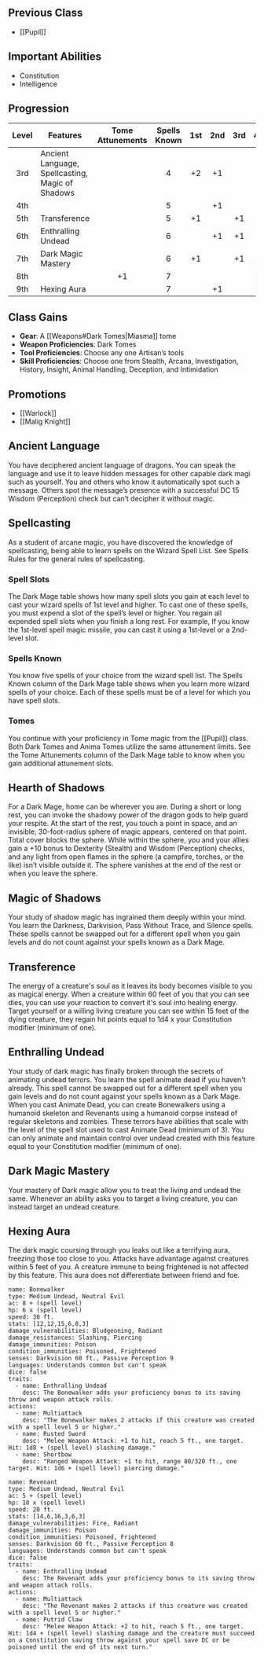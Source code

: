 ## Previous Class
- [[Pupil]]
## Important Abilities
- Constitution
- Intelligence
## Progression
| Level | Features                                         | Tome Attunements | Spells Known | 1st | 2nd | 3rd | 4th | 5th |
| :---: | ------------------------------------------------ | :--------------: | :----------: | :-: | :-: | :-: | :-: | :-: |
|  3rd  | Ancient Language, Spellcasting, Magic of Shadows |                  |      4       | +2  | +1  |     |     |     |
|  4th  |                                                  |                  |      5       |     | +1  |     |     |     |
|  5th  | Transference                                     |                  |      5       | +1  |     | +1  |     |     |
|  6th  | Enthralling Undead                               |                  |      6       |     | +1  | +1  |     |     |
|  7th  | Dark Magic Mastery                               |                  |      6       | +1  |     | +1  | +1  |     |
|  8th  |                                                  |        +1        |      7       |     |     |     | +1  |     |
|  9th  | Hexing Aura                                      |                  |      7       |     | +1  |     | +1  | +1  |
## Class Gains
- **Gear**: A [[Weapons#Dark Tomes|Miasma]] tome
- **Weapon Proficiencies**: Dark Tomes
- **Tool Proficiencies**: Choose any one Artisan’s tools
- **Skill Proficiencies**:  Choose one from Stealth, Arcana, Investigation, History, Insight, Animal Handling, Deception, and Intimidation
## Promotions
- [[Warlock]]
- [[Malig Knight]]
## Ancient Language
You have deciphered ancient language of dragons. You can speak the language and use it to leave hidden messages for other capable dark magi such as yourself. You and others who know it automatically spot such a message. Others spot the message’s presence with a successful DC 15 Wisdom (Perception) check but can’t decipher it without magic.
## Spellcasting
As a student of arcane magic, you have discovered the knowledge of spellcasting, being able to learn spells on the Wizard Spell List. See Spells Rules for the general rules of spellcasting.
### Spell Slots
The Dark Mage table shows how many spell slots you gain at each level to cast your wizard spells of 1st level and higher. To cast one of these spells, you must expend a slot of the spell’s level or higher. You regain all expended spell slots when you finish a long rest.
For example, If you know the 1st-level spell magic missile, you can cast it using a 1st-level or a 2nd-level slot.
### Spells Known
You know five spells of your choice from the wizard spell list.
The Spells Known column of the Dark Mage table shows when you learn more wizard spells of your choice. Each of these spells must be of a level for which you have spell slots.
### Tomes
You continue with your proficiency in Tome magic from the [[Pupil]] class. Both Dark Tomes and Anima Tomes utilize the same attunement limits. See the Tome Attunements column of the Dark Mage table to know when you gain additional attunement slots.
## Hearth of Shadows
For a Dark Mage, home can be wherever you are. During a short or long rest, you can invoke the shadowy power of the dragon gods to help guard your respite. At the start of the rest, you touch a point in space, and an invisible, 30-foot-radius sphere of magic appears, centered on that point. Total cover blocks the sphere. While within the sphere, you and your allies gain a +10 bonus to Dexterity (Stealth) and Wisdom (Perception) checks, and any light from open flames in the sphere (a campfire, torches, or the like) isn’t visible outside it.
The sphere vanishes at the end of the rest or when you leave the sphere.
## Magic of Shadows
Your study of shadow magic has ingrained them deeply within your mind.
You learn the Darkness, Darkvision, Pass Without Trace, and Silence spells. These spells cannot be swapped out for a different spell when you gain levels and do not count against your spells known as a Dark Mage.
## Transference
The energy of a creature's soul as it leaves its body becomes visible to you as magical energy.
When a creature within 60 feet of you that you can see dies, you can use your reaction to convert it's soul into healing energy. Target yourself or a willing living creature you can see within 15 feet of the dying creature, they regain hit points equal to 1d4 x your Constitution modifier (minimum of
one).
## Enthralling Undead
Your study of dark magic has finally broken through the secrets of animating undead terrors. You learn the spell animate dead if you haven't already. This spell cannot be swapped out for a different spell when you gain levels and do not count against your spells known as a Dark Mage.
When you cast Animate Dead, you can create Bonewalkers using a humanoid skeleton and Revenants using a humanoid corpse instead of regular skeletons and zombies.
These terrors have abilities that scale with the level of the spell slot used to cast Animate Dead (minimum of 3).
You can only animate and maintain control over undead created with this feature equal to your Constitution modifier (minimum of one).
## Dark Magic Mastery
Your mastery of Dark magic allow you to treat the living and undead the same.
Whenever an ability asks you to target a living creature, you can instead target an undead creature.
## Hexing Aura
The dark magic coursing through you leaks out like a terrifying aura, freezing those too close to you. Attacks have advantage against creatures within 5 feet of you. A creature immune to being frightened is not affected by this feature. This aura does not differentiate between friend and foe.

```statblock
name: Bonewalker
type: Medium Undead, Neutral Evil
ac: 8 + (spell level)
hp: 6 x (spell level)
speed: 30 ft.
stats: [12,12,15,6,8,3]
damage_vulnerabilities: Bludgeoning, Radiant
damage_resistances: Slashing, Piercing
damage_immunities: Poison
condition_immunities: Poisoned, Frightened
senses: Darkvision 60 ft., Passive Perception 9
languages: Understands common but can't speak
dice: false
traits:
  - name: Enthralling Undead
    desc: The Bonewalker adds your proficiency bonus to its saving throw and weapon attack rolls.
actions:
  - name: Multiattack
    desc: "The Bonewalker makes 2 attacks if this creature was created with a spell level 5 or higher."
  - name: Rusted Sword
    desc: "Melee Weapon Attack: +1 to hit, reach 5 ft., one target. Hit: 1d8 + (spell level) slashing damage."
  - name: Shortbow
    desc: "Ranged Weapon Attack: +1 to hit, range 80/320 ft., one target. Hit: 1d6 + (spell level) piercing damage."
```
```statblock
name: Revenant
type: Medium Undead, Neutral Evil
ac: 5 + (spell level)
hp: 10 x (spell level)
speed: 20 ft.
stats: [14,6,16,3,6,3]
damage_vulnerabilities: Fire, Radiant
damage_immunities: Poison
condition_immunities: Poisoned, Frightened
senses: Darkvision 60 ft., Passive Perception 8
languages: Understands common but can't speak
dice: false
traits:
  - name: Enthralling Undead
    desc: The Revenant adds your proficiency bonus to its saving throw and weapon attack rolls.
actions:
  - name: Multiattack
    desc: "The Revenant makes 2 attacks if this creature was created with a spell level 5 or higher."
  - name: Putrid Claw
    desc: "Melee Weapon Attack: +2 to hit, reach 5 ft., one target. Hit: 1d4 + (spell level) slashing damage and the creature must succeed on a Constitution saving throw against your spell save DC or be poisoned until the end of its next turn."
```
